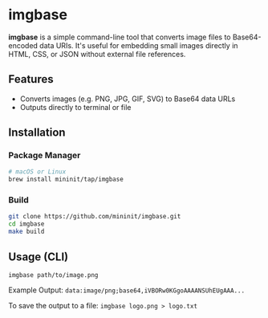 # imgbase

**imgbase** is a simple command-line tool that converts image files to Base64-encoded data URIs. It's useful for embedding small images directly in HTML, CSS, or JSON without external file references.

## Features

- Converts images (e.g. PNG, JPG, GIF, SVG) to Base64 data URLs
- Outputs directly to terminal or file

## Installation

### Package Manager

```bash
# macOS or Linux
brew install mininit/tap/imgbase
```

### Build

```bash
git clone https://github.com/mininit/imgbase.git
cd imgbase
make build
```

## Usage (CLI)
`imgbase path/to/image.png`

Example Output:
`data:image/png;base64,iVBORw0KGgoAAAANSUhEUgAAA...`

To save the output to a file:
`imgbase logo.png > logo.txt`